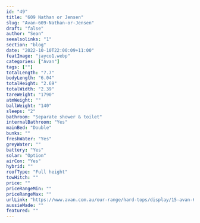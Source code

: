 ```yaml
---
id: "49"
title: "609 Nathan or Jensen"
slug: "Avan-609-Nathan-or-Jensen"
draft: "false"
author: "Sean"
seealsolinks: "1"
section: "blog"
date: "2022-10-10T22:00:09+11:00"
featImage: "jayco1.webp"
categories: ["Avan"]
tags: [""]
totalLength: "7.7"
bodyLength: "6.04"
totalHeight: "2.69"
totalWidth: "2.39"
tareWeight: "1790"
atmWeight: ""
ballWeight: "140"
sleeps: "2"
bathroom: "Separate shower & toilet"
internalBathroom: "Yes"
mainBed: "Double"
bunks: ""
freshWater: "Yes"
greyWater: ""
battery: "Yes"
solar: "Option"
airCon: "Yes"
hybrid: ""
roofType: "Full height"
towHitch: ""
price: ""
priceRangeMin: ""
priceRangeMax: ""
urlLink: "https://www.avan.com.au/our-range/hard-tops/display/15-avan-600-series-hardtop"
aussieMade: ""
featured: ""
---
```

